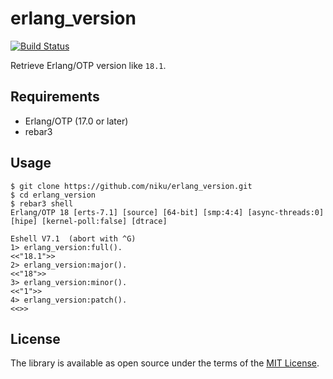 # erlang_version

[![Build Status](https://travis-ci.org/niku/erlang_version.svg?branch=master)](https://travis-ci.org/niku/erlang_version)

Retrieve Erlang/OTP version like `18.1`.

## Requirements

- Erlang/OTP (17.0 or later)
- rebar3

## Usage

```
$ git clone https://github.com/niku/erlang_version.git
$ cd erlang_version
$ rebar3 shell
Erlang/OTP 18 [erts-7.1] [source] [64-bit] [smp:4:4] [async-threads:0] [hipe] [kernel-poll:false] [dtrace]

Eshell V7.1  (abort with ^G)
1> erlang_version:full().
<<"18.1">>
2> erlang_version:major().
<<"18">>
3> erlang_version:minor().
<<"1">>
4> erlang_version:patch().
<<>>
```

## License

The library is available as open source under the terms of the [MIT License](http://opensource.org/licenses/MIT).
